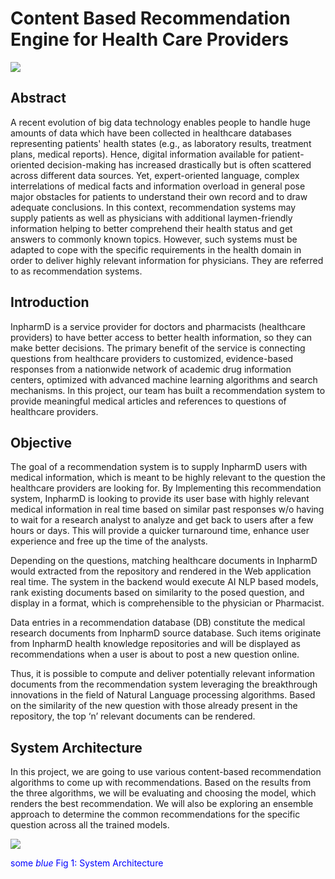 #                                   Content Based Recommendation Engine for Health Care Providers 

[![](https://img.shields.io/badge/authors-%40Sam%20Raj-blue)](https://www.linkedin.com/in/samraj-anand-jeyachandran-pmp-7b273a6/)

## Abstract
A recent evolution of big data technology enables people to handle huge amounts of data which have been collected in healthcare databases representing patients' health states (e.g., as laboratory results, treatment plans, medical reports). Hence, digital information available for patient-oriented decision-making has increased drastically but is often scattered across different data sources. Yet, expert-oriented language, complex interrelations of medical facts and information overload in general pose major obstacles for patients to understand their own record and to draw adequate conclusions. 
In this context, recommendation systems may supply patients as well as physicians with additional laymen-friendly information helping to better comprehend their health status and get answers to commonly known topics. However, such systems must be adapted to cope with the specific requirements in the health domain in order to deliver highly relevant information for physicians. They are referred to as recommendation systems. 


## Introduction
InpharmD is a service provider for doctors and pharmacists (healthcare providers) to have better access to better health information, so they can make better decisions. The primary benefit of the service is connecting questions from healthcare providers to customized, evidence-based responses from a nationwide network of academic drug information centers, optimized with advanced machine learning algorithms and search mechanisms. In this project, our team has built a recommendation system to provide meaningful medical articles and references to questions of healthcare providers.


## Objective
The goal of a recommendation system is to supply InpharmD users with medical information, which is meant to be highly relevant to the question the healthcare providers are looking for. By Implementing this recommendation system, InpharmD is looking to provide its user base with highly relevant medical information in real time based on similar past responses w/o having to wait for a research analyst to analyze and get back to users after a few hours or days. This will provide a quicker turnaround time, enhance user experience and free up the time of the analysts. 

Depending on the questions, matching healthcare documents in InpharmD would extracted from the repository and rendered in the Web application real time. The system in the backend would execute AI NLP based models, rank existing documents based on similarity to the posed question, and display in a format, which is comprehensible to the physician or Pharmacist.

Data entries in a recommendation database (DB) constitute the medical research documents from InpharmD source database. Such items originate from InpharmD health knowledge repositories and will be displayed as recommendations when a user is about to post a new question online. 

Thus, it is possible to compute and deliver potentially relevant information documents from the recommendation system leveraging the breakthrough innovations in the field of Natural Language processing algorithms. Based on the similarity of the new question with those already present in the repository, the top ‘n’ relevant documents can be rendered.


## System Architecture
In this project, we are going to use various content-based recommendation algorithms to come up with recommendations. Based on the results from the three algorithms, we will be evaluating and choosing the model, which renders the best recommendation. We will also be exploring an ensemble approach to determine the common recommendations for the specific question across all the trained models.

<img src="https://github.com/samraj1980/ISYE-6748/blob/main/Images/Screenshot_1.png">

<span style="color:blue">some *blue* Fig 1: System Architecture </span>  



